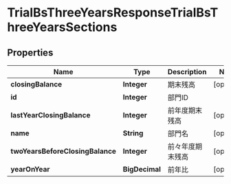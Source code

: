 

# TrialBsThreeYearsResponseTrialBsThreeYearsSections


## Properties

Name | Type | Description | Notes
------------ | ------------- | ------------- | -------------
**closingBalance** | **Integer** | 期末残高 |  [optional]
**id** | **Integer** | 部門ID | 
**lastYearClosingBalance** | **Integer** | 前年度期末残高 |  [optional]
**name** | **String** | 部門名 |  [optional]
**twoYearsBeforeClosingBalance** | **Integer** | 前々年度期末残高 |  [optional]
**yearOnYear** | **BigDecimal** | 前年比 |  [optional]



